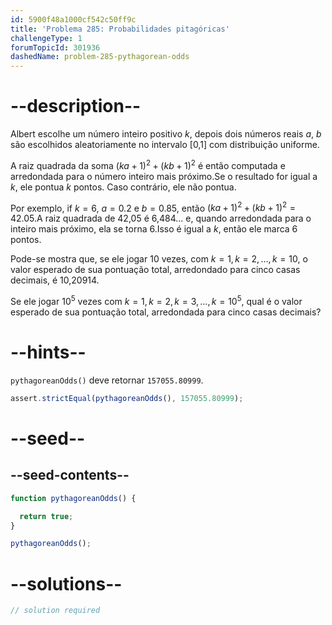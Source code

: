 ```yaml
---
id: 5900f48a1000cf542c50ff9c
title: 'Problema 285: Probabilidades pitagóricas'
challengeType: 1
forumTopicId: 301936
dashedName: problem-285-pythagorean-odds
---
```


# --description--

Albert escolhe um número inteiro positivo $k$, depois dois números reais $a$, $b$ são escolhidos aleatoriamente no intervalo [0,1] com distribuição uniforme.

A raiz quadrada da soma ${(ka + 1)}^2 + {(kb + 1)}^2$ é então computada e arredondada para o número inteiro mais próximo.Se o resultado for igual a $k$, ele pontua $k$ pontos. Caso contrário, ele não pontua.

Por exemplo, if $k = 6$, $a = 0.2$ e $b = 0.85$, então ${(ka + 1)}^2 + {(kb + 1)}^2 = 42.05$.A raiz quadrada de 42,05 é 6,484... e, quando arredondada para o inteiro mais próximo, ela se torna 6.Isso é igual a $k$, então ele marca 6 pontos.

Pode-se mostra que, se ele jogar 10 vezes, com $k = 1, k = 2, \ldots, k = 10$, o valor esperado de sua pontuação total, arredondado para cinco casas decimais, é 10,20914.

Se ele jogar ${10}^5$ vezes com $k = 1, k = 2, k = 3, \ldots, k = {10}^5$, qual é o valor esperado de sua pontuação total, arredondada para cinco casas decimais?

# --hints--

`pythagoreanOdds()` deve retornar `157055.80999`.

```js
assert.strictEqual(pythagoreanOdds(), 157055.80999);
```

# --seed--

## --seed-contents--

```js
function pythagoreanOdds() {

  return true;
}

pythagoreanOdds();
```

# --solutions--

```js
// solution required
```
